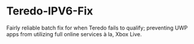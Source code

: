 # Teredo-IPV6-Fix
Fairly reliable batch fix for when Teredo fails to qualify; preventing UWP apps from utilizing full online services à la, Xbox Live.
